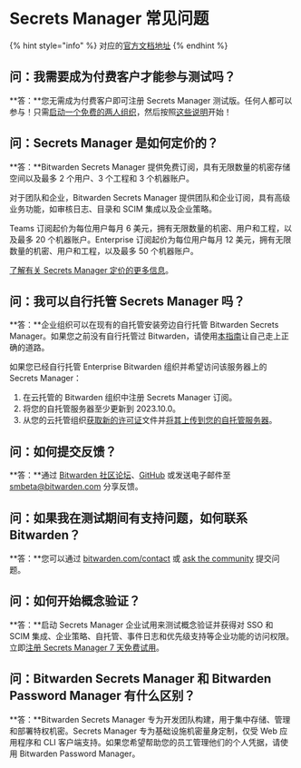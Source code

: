 # Secrets Manager 常见问题

{% hint style="info" %}
对应的[官方文档地址](https://bitwarden.com/help/secrets-manager-faqs/)
{% endhint %}

## 问：我需要成为付费客户才能参与测试吗？ <a href="#q-do-i-need-to-be-a-paying-customer-to-participate-in-the-beta" id="q-do-i-need-to-be-a-paying-customer-to-participate-in-the-beta"></a>

**答：**您无需成为付费客户即可注册 Secrets Manager 测试版。任何人都可以参与！只需[启动一个免费的两人组织](../../admin-console/organizations-quick-start.md#setup-your-organization)，然后按照[这些说明](../get-started/secrets-manager-quick-start.md)开始！

## 问：Secrets Manager 是如何定价的？ <a href="#q-how-is-secrets-manager-priced" id="q-how-is-secrets-manager-priced"></a>

**答：**Bitwarden Secrets Manager 提供免费订阅，具有无限数量的机密存储空间以及最多 2 个用户、3 个工程和 3 个机器账户。

对于团队和企业，Bitwarden Secrets Manager 提供团队和企业订阅，具有高级业务功能，如审核日志、目录和 SCIM 集成以及企业策略。

Teams 订阅起价为每位用户每月 6 美元，拥有无限数量的机密、用户和工程，以及最多 20 个机器账户。Enterprise 订阅起价为每位用户每月 12 美元，拥有无限数量的机密、用户和工程，以及最多 50 个机器账户。

[了解有关 Secrets Manager 定价的更多信息](https://bitwarden.com/products/secrets-manager/#pricing)。

## 问：我可以自行托管 Secrets Manager 吗？ <a href="#q-can-i-self-host-secrets-manager" id="q-can-i-self-host-secrets-manager"></a>

**答：**企业组织可以在现有的自托管安装旁边自行托管 Bitwarden Secrets Manager。如果您之前没有自行托管过 Bitwarden，请使用[本指南](../../self-hosting/self-host-an-organization.md)让自己走上正确的道路。

如果您已经自行托管 Enterprise Bitwarden 组织并希望访问该服务器上的 Secrets Manager：

1. 在云托管的 Bitwarden 组织中注册 Secrets Manager 订阅。
2. 将您的自托管服务器至少更新到 2023.10.0。
3. 从您的云托管组织[获取新的许可证](../../self-hosting/licensing-for-paid-features.md#retrieve-organization-license)文件并[将其上传到您的自托管服务器](../../self-hosting/licensing-for-paid-features.md#update-organization-license)。

## 问：如何提交反馈？ <a href="#q-how-do-i-submit-feedback" id="q-how-do-i-submit-feedback"></a>

**答：**通过 [Bitwarden 社区论坛](https://community.bitwarden.com/)、[GitHub](https://github.com/bitwarden) 或发送电子邮件至 smbeta@bitwarden.com 分享反馈。

## 问：如果我在测试期间有支持问题，如何联系 Bitwarden？ <a href="#q-how-do-i-contact-bitwarden-if-i-have-support-questions-during-the-beta" id="q-how-do-i-contact-bitwarden-if-i-have-support-questions-during-the-beta"></a>

**答：**您可以通过 [bitwarden.com/contact](https://bitwarden.com/contact/) 或 [ask the community](https://community.bitwarden.com/c/support/sm-ask-the-community/63) 提交问题。

## 问：如何开始概念验证？  <a href="#q-how-do-i-start-a-proof-of-concept" id="q-how-do-i-start-a-proof-of-concept"></a>

**答：**启动 Secrets Manager 企业试用来测试概念验证并获得对 SSO 和 SCIM 集成、企业策略、自托管、事件日志和优先级支持等企业功能的访问权限。立即[注册 Secrets Manager 7 天免费试用](https://vault.bitwarden.com/#/register?org=enterprise\&layout=secretsManager)。

## 问：Bitwarden Secrets Manager 和 Bitwarden Password Manager 有什么区别？  <a href="#q-what-is-the-difference-between-bitwarden-secrets-manager-and-bitwarden-password-manager" id="q-what-is-the-difference-between-bitwarden-secrets-manager-and-bitwarden-password-manager"></a>

**答：**Bitwarden Secrets Manager 专为开发团队构建，用于集中存储、管理和部署特权机密。Secrets Manager 专为基础设施机密量身定制，仅受 Web 应用程序和 CLI 客户端支持。如果您希望帮助您的员工管理他们的个人凭据，请使用 Bitwarden Password Manager。

